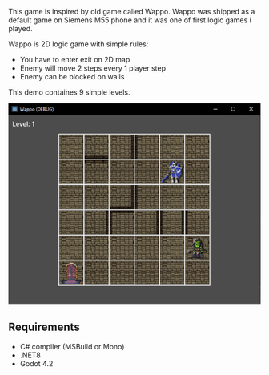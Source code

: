 This game is inspired by old game called Wappo. Wappo was shipped as a default game on Siemens M55 phone and it was one of first logic games i played.

Wappo is 2D logic game with simple rules:

- You have to enter exit on 2D map
- Enemy will move 2 steps every 1 player step
- Enemy can be blocked on walls

This demo containes 9 simple levels.

![wappo_example](/img/wappo_example_demo.png)

## Requirements

- C# compiler (MSBuild or Mono)
- .NET8
- Godot 4.2
